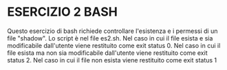# ESERCIZIO 2 BASH
Questo esercizio di bash richiede controllare l'esistenza e i permessi di un file "shadow". Lo script è nel file es2.sh.
Nel caso in cui il file esista e sia modificabile dall'utente viene restituito come exit status 0.
Nel caso in cui il file esista ma non sia modificabile dall'utente viene restituito come exit status 2.
Nel caso in cui il file non esista viene restituito come exit status 1
